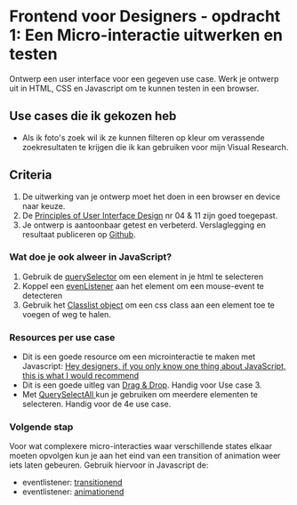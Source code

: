 # Frontend voor Designers - opdracht 1: Een Micro-interactie uitwerken en testen

Ontwerp een user interface voor een gegeven use case. Werk je ontwerp uit in HTML, CSS en Javascript om te kunnen testen in een browser.

## Use cases die ik gekozen heb
- Als ik foto's zoek wil ik ze kunnen filteren op kleur om verassende zoekresultaten te krijgen die ik kan gebruiken voor mijn Visual Research.

## Criteria
1. De uitwerking van je ontwerp moet het doen in een browser en device naar keuze.
2. De [Principles of User Interface Design](http://bokardo.com/principles-of-user-interface-design/) nr 04 & 11 zijn goed toegepast.
3. Je ontwerp is aantoonbaar getest en verbeterd. Verslaglegging en resultaat publiceren op [Github](https://github.com).


### Wat doe je ook alweer in JavaScript?
1. Gebruik de [querySelector](https://developer.mozilla.org/en-US/docs/Web/API/Document/querySelector) om een element in je html te selecteren
2. Koppel een [evenListener](https://developer.mozilla.org/en-US/docs/Web/API/Element/click_event) aan het element om een mouse-event te detecteren
3. Gebruik het [Classlist object](https://developer.mozilla.org/en-US/docs/Web/API/Element/classList) om een css class aan een element toe te voegen of weg te halen.

### Resources per use case
- Dit is een goede resource om een microinteractie te maken met Javascript: [Hey designers, if you only know one thing about JavaScript, this is what I would recommend](https://css-tricks.com/video-screencasts/150-hey-designers-know-one-thing-javascript-recommend/)
- Dit is een goede uitleg van [Drag & Drop](https://developer.mozilla.org/en-US/docs/Web/API/Document/drag_event). Handig voor Use case 3.
- Met [QuerySelectAll ](https://developer.mozilla.org/en-US/docs/Web/API/Document/querySelectorAll) kun je gebruiken om  meerdere elementen te selecteren. Handig voor de 4e use case.


### Volgende stap
Voor wat complexere micro-interacties waar verschillende states elkaar moeten opvolgen kun je aan het eind van een transition of animation weer iets laten gebeuren. Gebruik hiervoor in Javascript de:




- eventlistener: [transitionend](https://developer.mozilla.org/en-US/docs/Web/API/HTMLElement/transitionend_event)
- eventlistener: [animationend](https://developer.mozilla.org/en-US/docs/Web/API/HTMLElement/animationend_event)
